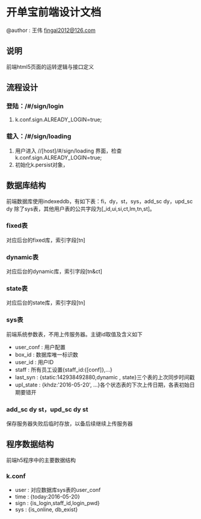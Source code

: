 # 开单宝前端设计文档

 @author : 王伟 fingal2012@126.com

## 说明

 前端html5页面的运转逻辑与接口定义

## 流程设计

### 登陆：/#/sign/login

 1. k.conf.sign.ALREADY_LOGIN=true;

### 载入：/#/sign/loading

 1. 用户进入 //[host]/#/sign/loading 界面，检查k.conf.sign.ALREADY_LOGIN=true;
 2. 初始化k.persist对象，

## 数据库结构

前端数据库使用indexeddb，有如下表：fi，dy，st，sys，add_sc dy，upd_sc dy
除了sys表，其他用户表的公共字段为[_id,ui,si,ct,lm,tn,st]。

### fixed表

 对应后台的fixed库，索引字段[tn]
 
### dynamic表

 对应后台的dynamic库，索引字段[tn&ct]
 
### state表

 对应后台的state库，索引字段[tn]
 
### sys表

 前端系统参数表，不用上传服务器。主键id取值及含义如下
 * user_conf  : 用户配置
  * box_id    : 数据库唯一标识数
  * user_id   : 用户ID
  * staff     : 所有员工设置{staff_id:{[conf]},...}
  * last_syn  : {static:142938492880,dynamic  ,  state}三个表的上次同步时间戳
  * upl_state : {khdz:'2016-05-20', ...}各个状态表的下次上传日期，各表初始日期要错开
 
### add_sc dy st，upd_sc dy st

 保存服务器失败后临时存放，以备后续继续上传服务器
 
## 程序数据结构

前端h5程序中的主要数据结构

### k.conf

 * user : 对应数据库sys表的user_conf 
 * time : {today:2016-05-20}
 * sign : {is_login,staff_id,login_pwd}
 * sys  : {is_online, db_exist}
 